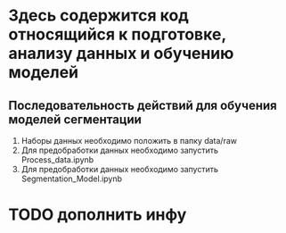 # Здесь содержится код относящийся к подготовке, анализу данных и обучению моделей

## Последовательность действий для обучения моделей сегментации

1. Наборы данных необходимо положить в папку data/raw
2. Для предобработки данных необходимо запустить Process_data.ipynb
3. Для предобработки данных необходимо запустить Segmentation_Model.ipynb

# TODO дополнить инфу